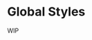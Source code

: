 # Global Styles

<Badge type="tip" vertical="top" text="Elementor Core" /> <Badge type="warning" vertical="top" text="Advanced" />

WIP
